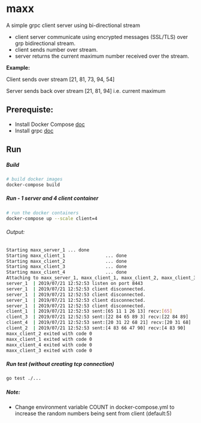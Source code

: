 # maxx
A simple grpc client server using bi-directional stream 

- client server communicate using encrypted messages (SSL/TLS) over grp bidirectional stream.
- client sends number over stream.
- server returns the current maximum number received over the stream.


**Example:**

Client sends over stream [21, 81, 73, 94, 54]

Server sends back over stream [21, 81, 94] i.e. current maximum

## Prerequiste:
- Install Docker Compose [doc](https://docs.docker.com/compose/install/)
- Install grpc [doc](https://grpc.io/docs/quickstart/go/)


## Run

##### Build

```sh
# build docker images
docker-compose build
```

##### Run - 1 server and 4 client container

```sh
# run the docker containers
docker-compose up --scale client=4
```

###### Output:

```sh
Starting maxx_server_1 ... done
Starting maxx_client_1               ... done
Starting maxx_client_2               ... done
Starting maxx_client_3               ... done
Starting maxx_client_4               ... done
Attaching to maxx_server_1, maxx_client_1, maxx_client_2, maxx_client_3, maxx_client_4
server_1  | 2019/07/21 12:52:53 listen on port 8443
server_1  | 2019/07/21 12:52:53 client disconnected.
server_1  | 2019/07/21 12:52:53 client disconnected.
server_1  | 2019/07/21 12:52:53 client disconnected.
server_1  | 2019/07/21 12:52:53 client disconnected.
client_1  | 2019/07/21 12:52:53 sent:[65 11 1 26 13] recv:[65]
client_3  | 2019/07/21 12:52:53 sent:[22 84 65 89 3] recv:[22 84 89]
client_4  | 2019/07/21 12:52:53 sent:[20 31 22 68 21] recv:[20 31 68]
client_2  | 2019/07/21 12:52:53 sent:[4 83 66 47 90] recv:[4 83 90]
maxx_client_2 exited with code 0
maxx_client_1 exited with code 0
maxx_client_4 exited with code 0
maxx_client_3 exited with code 0
```

##### Run test (without creating tcp connection)
```sh
go test ./...
```

##### Note: 
- Change environment variable COUNT in docker-compose.yml to increase the random numbers being sent from client (default:5)

